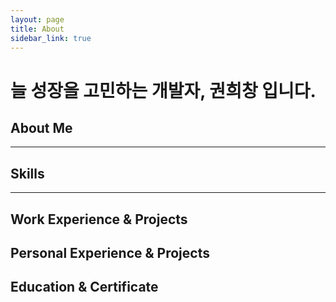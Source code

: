 ```yaml
---
layout: page
title: About
sidebar_link: true
---
```


# 늘 성장을 고민하는 개발자, 권희창 입니다.

## About Me
---


## Skills
---

## Work Experience & Projects


## Personal Experience & Projects


## Education & Certificate
